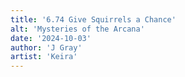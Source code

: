 ```yaml
---
title: '6.74 Give Squirrels a Chance'
alt: 'Mysteries of the Arcana'
date: '2024-10-03'
author: 'J Gray'
artist: 'Keira'
---
```

